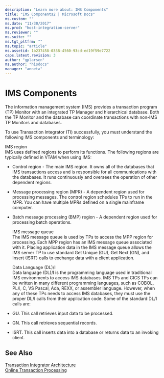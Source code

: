 ```yaml
---
description: "Learn more about: IMS Components"
title: "IMS Components2 | Microsoft Docs"
ms.custom: ""
ms.date: "11/30/2017"
ms.prod: "host-integration-server"
ms.reviewer: ""
ms.suite: ""
ms.tgt_pltfrm: ""
ms.topic: "article"
ms.assetid: 1b237458-0338-4560-93cd-ed19f59e7722
caps.latest.revision: 3
author: "gplarsen"
ms.author: "hisdocs"
manager: "anneta"
---
```

# IMS Components
The information management system (IMS) provides a transaction program (TP) Monitor with an integrated TP Manager and hierarchical database. Both the TP Monitor and the database can coordinate transactions with non-IMS TP Monitors and databases.  
  
 To use Transaction Integrator (TI) successfully, you must understand the following IMS components and terminology:  
  
 IMS region  
 IMS uses defined regions to perform its functions. The following regions are typically defined in VTAM when using IMS:  
  
- Control region - The main IMS region. It owns all of the databases that IMS transactions access and is responsible for all communications with the databases. It runs continuously and oversees the operation of other dependent regions.  
  
- Message processing region (MPR) - A dependent region used for processing messages. The control region schedules TPs to run in the MPR. You can have multiple MPRs defined on a single mainframe computer.  
  
- Batch message processing (BMP) region - A dependent region used for processing batch operations.  
  
  IMS message queue  
  The IMS message queue is used by TPs to access the MPP region for processing. Each MPP region has an IMS message queue associated with it. Placing application data in the IMS message queue allows the IMS server TP to use standard Get Unique (GU), Get Next (GN), and Insert (ISRT) calls to exchange data with a client application.  
  
  Data Language (DL)/I  
  Data language (DL)/I is the programming language used in traditional IMS environments to access IMS databases. IMS TPs and CICS TPs can be written in many different programming languages, such as COBOL, PL/I, C, VS Pascal, Ada, REXX, or assembler language. However, when any of these TPs needs to access IMS databases, they must use the proper DL/I calls from their application code. Some of the standard DL/I calls are:  
  
- GU. This call retrieves input data to be processed.  
  
- GN. This call retrieves sequential records.  
  
- ISRT. This call inserts data into a database or returns data to an invoking client.  
  
## See Also  
 [Transaction Integrator Architecture](../core/transaction-integrator-architecture1.md)   
 [Online Transaction Processing](../core/online-transaction-processing2.md)
